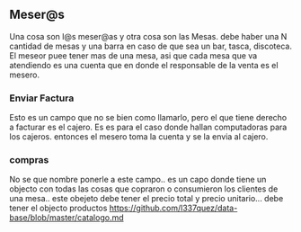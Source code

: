 
## Meser@s

Una cosa son l@s meser@as y otra cosa son las Mesas. debe haber una N cantidad de mesas y una barra en caso de que sea un bar, tasca,
discoteca. El meseor puee tener mas de una mesa, asi que cada mesa que va atendiendo es una cuenta que en donde el responsable de la venta
es el mesero.



### Enviar Factura

Esto es un campo que no se bien como llamarlo, pero el que tiene derecho a facturar es el cajero. Es es para el caso donde hallan computadoras
para los cajeros. entonces el mesero toma la cuenta y se la envia al cajero.


### compras

No se que nombre ponerle a este campo.. es un capo donde tiene un objecto con todas las cosas que copraron o consumieron los clientes
de una mesa..  este obejeto debe tener el precio total y precio unitario... debe tener el objecto productos https://github.com/l337quez/data-base/blob/master/catalogo.md



